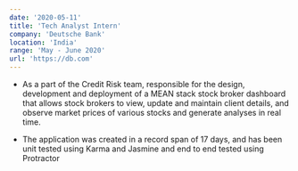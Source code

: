 ```yaml
---
date: '2020-05-11'
title: 'Tech Analyst Intern'
company: 'Deutsche Bank'
location: 'India'
range: 'May - June 2020'
url: 'https://db.com'
---
```


- As a part of the Credit Risk team, responsible for the design, development and deployment of a MEAN stack stock broker dashboard that allows stock brokers to view, update and maintain client details, and observe market prices of various stocks and generate analyses in real time.

- The application was created in a record span of 17 days, and has been unit tested using Karma and Jasmine and end to end tested using Protractor
